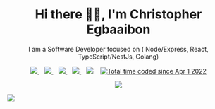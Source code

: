 <p align="center">
  <h1 align='center'>Hi there 👋🏾, I'm Christopher Egbaaibon</h1> 
  <p align="center"> I am a Software Developer focused on ( Node/Express, React, TypeScript/NestJs, Golang)</p>
</p>

<p align='center'>
<a href="https://wa.me/2348164393176?text=Hello Chris" target="_blank">
  <img src="https://img.shields.io/badge/WHATSAPP-%2325D366.svg?&style=for-the-badge&logo=whatsapp&logoColor=white" />
</a>&nbsp;&nbsp;
<a href="https://twitter.com/Ghostcod3r_" target="_blank">
  <img src="https://img.shields.io/badge/twitter-%231DA1F2.svg?&style=for-the-badge&logo=twitter&logoColor=white" />
</a>&nbsp;&nbsp;
<a href="https://www.linkedin.com/in/egbaaibon-christopher-02701120a/" target="_blank">
  <img src="https://img.shields.io/badge/linkedin-%230077B5.svg?&style=for-the-badge&logo=linkedin&logoColor=white" />
</a>&nbsp;&nbsp;
<a href="mailto:christopheregbaaibon@gmail.com" target="_blank">
  <img src="https://img.shields.io/badge/email me-%23D14836.svg?&style=for-the-badge&logo=gmail&logoColor=white" />
</a>&nbsp;&nbsp;
  <img src="https://gpvc.arturio.dev/chrisegbaaaibon" />
  </a>&nbsp;&nbsp;
  <a href="https://wakatime.com/@71012fa4-1b94-4222-862a-ae7462bd8403"><img src="https://wakatime.com/badge/user/71012fa4-1b94-4222-862a-ae7462bd8403.svg" alt="Total time coded since Apr 1 2022" /></a>
  
  
  <p align = "center">
  <img src = "https://github-readme-stats.vercel.app/api?username=chrisegbaaaibon&show_icons=true&theme=tokyonight&line_height=27">
  <p></p>
  <img src = "https://github-readme-stats.vercel.app/api/top-langs/?username=chrisegbaaaibon&langs_count=6&layout=compact")](https://github.com/anuraghazra/github-readme-stats)
</p>
</p>
 
